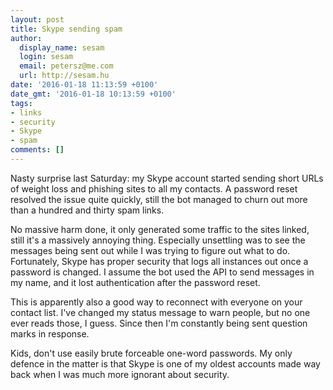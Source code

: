 ```yaml
---
layout: post
title: Skype sending spam
author:
  display_name: sesam
  login: sesam
  email: petersz@me.com
  url: http://sesam.hu
date: '2016-01-18 11:13:59 +0100'
date_gmt: '2016-01-18 10:13:59 +0100'
tags:
- links
- security
- Skype
- spam
comments: []
---
```


Nasty surprise last Saturday: my Skype account started sending short URLs of weight loss and phishing sites to all my contacts. A password reset resolved the issue quite quickly, still the bot managed to churn out more than a hundred and thirty spam links.

No massive harm done, it only generated some traffic to the sites linked, still it's a massively annoying thing. Especially unsettling was to see the messages being sent out while I was trying to figure out what to do. Fortunately, Skype has proper security that logs all instances out once a password is changed. I assume the bot used the API to send messages in my name, and it lost authentication after the password reset.

This is apparently also a good way to reconnect with everyone on your contact list. I've changed my status message to warn people, but no one ever reads those, I guess. Since then I'm constantly being sent question marks in response.

Kids, don't use easily brute forceable one-word passwords. My only defence in the matter is that Skype is one of my oldest accounts made way back when I was much more ignorant about security.
